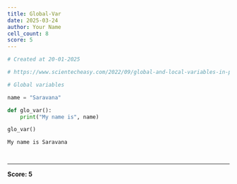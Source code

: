 ```yaml
---
title: Global-Var
date: 2025-03-24
author: Your Name
cell_count: 8
score: 5
---
```


```python
# Created at 20-01-2025
```


```python
# https://www.scientecheasy.com/2022/09/global-and-local-variables-in-python.html
```


```python
# Global variables
```


```python
name = "Saravana"
```


```python
def glo_var():
    print("My name is", name)
```


```python
glo_var()
```

    My name is Saravana



```python

```


```python

```


---
**Score: 5**
